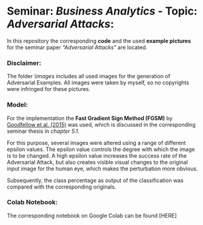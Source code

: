 # Seminar: _Business Analytics_  -  Topic: _Adversarial Attacks_: 
In this repository the corresponding __code__ and the used __example pictures__ for the seminar paper _"Adversarial Attacks"_ are located.

###  Disclaimer: 
The folder _\images_ includes all used images for the generation of Adversarial Examples.
All images were taken by myself, so no copyrights were infringed for these pictures.

### Model:

For the implementation the __Fast Gradient Sign Method (FGSM)__ by [Goodfellow et al. (2015)](https://arxiv.org/abs/1412.6572) was used, which is discussed in the corresponding seminar thesis in _chapter 5.1_.

For this purpose, several images were altered using a range of different epsilon values. The epsilon value controls the degree with which the image is to be changed. A high epsilon value increases the success rate of the Adversarial Attack, but also creates visible visual changes to the original input image for the human eye, which makes the perturbation more obvious.

Subsequently, the class percentage as output of the classification was compared with the corresponding originals.

### Colab Notebook:
The corresponding notebook on Google Colab can be found [HERE]
